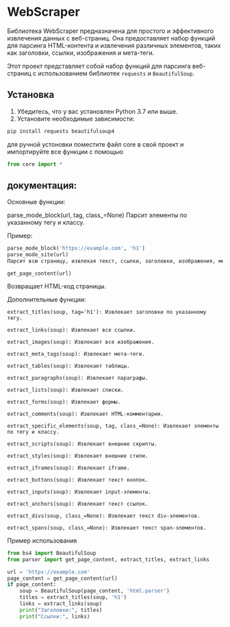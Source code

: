 # WebScraper
Библиотека WebScraper предназначена для простого и эффективного извлечения данных с веб-страниц. Она предоставляет набор функций для парсинга HTML-контента и извлечения различных элементов, таких как заголовки, ссылки, изображения и мета-теги.

Этот проект представляет собой набор функций для парсинга веб-страниц с использованием библиотек `requests` и `BeautifulSoup`.

## Установка

1. Убедитесь, что у вас установлен Python 3.7 или выше.
2. Установите необходимые зависимости:

```bash
pip install requests beautifulsoup4
```

для ручной устоновки поместите файл core в свой проект и импортируйте все функции с помощью
```python
from core import *
```

## документация:
Основные функции:

parse_mode_block(url, tag, class_=None)
Парсит элементы по указанному тегу и классу.

Пример:

```python
parse_mode_block('https://example.com', 'h1')
parse_mode_site(url)
Парсит всю страницу, извлекая текст, ссылки, заголовки, изображения, мета-теги и таблицы.
```
```
get_page_content(url)
```
Возвращает HTML-код страницы.

Дополнительные функции:
```
extract_titles(soup, tag='h1'): Извлекает заголовки по указанному тегу.
```
```
extract_links(soup): Извлекает все ссылки.
```
```
extract_images(soup): Извлекает все изображения.
```
```
extract_meta_tags(soup): Извлекает мета-теги.
```
```
extract_tables(soup): Извлекает таблицы.
```
```
extract_paragraphs(soup): Извлекает параграфы.
```
```
extract_lists(soup): Извлекает списки.
```
```
extract_forms(soup): Извлекает формы.
```
```
extract_comments(soup): Извлекает HTML-комментарии.
```
```
extract_specific_elements(soup, tag, class_=None): Извлекает элементы по тегу и классу.
```
```
extract_scripts(soup): Извлекает внешние скрипты.
```
```
extract_styles(soup): Извлекает внешние стили.
```
```
extract_iframes(soup): Извлекает iframe.
```
```
extract_buttons(soup): Извлекает текст кнопок.
```
```
extract_inputs(soup): Извлекает input-элементы.
```
```
extract_anchors(soup): Извлекает текст ссылок.
```
```
extract_divs(soup, class_=None): Извлекает текст div-элементов.
```
```
extract_spans(soup, class_=None): Извлекает текст span-элементов.
```
Пример использования
```python
from bs4 import BeautifulSoup
from parser import get_page_content, extract_titles, extract_links

url = 'https://example.com'
page_content = get_page_content(url)
if page_content:
    soup = BeautifulSoup(page_content, 'html.parser')
    titles = extract_titles(soup, 'h1')
    links = extract_links(soup)
    print("Заголовки:", titles)
    print("Ссылки:", links)
```
